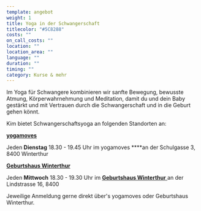 ```yaml
---
template: angebot
weight: 1
title: Yoga in der Schwangerschaft
titlecolor: "#5C8288"
costs: ""
on_call_costs: ""
location: ""
location_area: ""
language: ""
duration: ""
timing: ""
category: Kurse & mehr
---
```

Im Yoga für Schwangere kombinieren wir sanfte Bewegung, bewusste Atmung, Körperwahrnehmung und Meditation, damit du und dein Baby gestärkt und mit Vertrauen durch die Schwangerschaft und in die Geburt gehen könnt.

Kim bietet Schwangerschaftsyoga an folgenden Standorten an:

**[yogamoves](https://www.yoga-moves.ch/news-uebersicht/yoga-in-der-schwangerschaft "yogamoves")**

Jeden **Dienstag** 18.30 - 19.45 Uhr im yogamoves **[](https://www.yoga-moves.ch/news-uebersicht/yoga-in-der-schwangerschaft "yogamoves")**an der Schulgasse 3, 8400 Winterthur



**[Geburtshaus Winterthur](https://www.geburtshauswinterthur.ch/kurs-schwangerschaftsyoga)**

Jeden **Mittwoch** 18.30 - 19.30 Uhr im [**Geburtshaus Winterthur** ](https://www.geburtshauswinterthur.ch/kurs-schwangerschaftsyoga)an der Lindstrasse 16, 8400 [](https://www.geburtshauswinterthur.ch/kurs-schwangerschaftsyoga)



Jeweilige Anmeldung gerne direkt über's yogamoves oder Geburtshaus Winterthur.**[](https://www.yoga-moves.ch/news-uebersicht/yoga-in-der-schwangerschaft "yogamoves")**